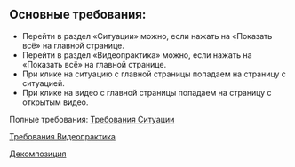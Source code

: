 ## Основные требования:

- Перейти в раздел «Ситуации» можно, если нажать на «Показать всё» на главной странице. 
- Перейти в раздел «Видеопрактика» можно, если нажать на «Показать всё» на главной странице. 
- При клике на ситуацию с главной страницы попадаем на страницу с ситуацией. 
- При клике на видео с главной страницы попадаем на страницу с открытым видео.


Полные требования: 
[Требования Ситуации](https://drive.google.com/file/d/1Wd7dx2DBLH1L5ga84qlWj8RtvVmjv918/view?usp=share_link) 

[Требования Видеопрактика](https://drive.google.com/file/d/1lK56dCJZdRmkAmZRDMKhFWofTj45tn4Q/view?usp=share_link)

[Декомпозиция](https://miro.com/welcomeonboard/YXl5SjM0WWJPbEQ3TnZzdW83ZGdRYVJSSG92SEdmM2xPdFg3bE5jWUtkcFBuN0pSYTV0S0ZJNUx4VWIzZE1oZnwzNDU4NzY0NTMzMjk2MDI3MTY2fDI=?share_link_id=155004796854)

